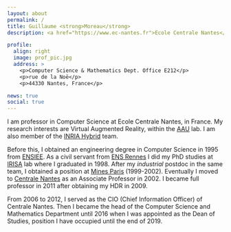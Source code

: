 ```yaml
---
layout: about
permalink: /
title: Guillaume <strong>Moreau</strong>
description: <a href="https://www.ec-nantes.fr">Ecole Centrale Nantes</a>, <a href="http://www.aau.archi.fr">AAU lab</a> and <a href="https://team.inria.fr/hybrid/">INRIA Hybrid</a> team.

profile:
  align: right
  image: prof_pic.jpg
  address: >
    <p>Computer Science & Mathematics Dept. Office E212</p>
    <p>rue de la Noë</p>
    <p>44330 Nantes, France</p>

news: true
social: true
---
```


I am professor in Computer Science at Ecole Centrale Nantes, in France. My research interests are Virtual Augmented Reality, within the [AAU](http://aau.archi.fr) lab. I am also member of the [INRIA Hybrid](https://team.inria.fr/hybrid/) team.

Before this, I obtained an engineering degree in Computer Science in 1995 from [ENSIEE](http://www.ensiee.fr). As a civil servant from [ENS Rennes](http://www.ens-rennes.fr) I did my PhD studies at [IRISA](http://www.irisa.fr) lab where I graduated in 1998. After my *industrial* postdoc in the same team, I obtained a position at [Mines Paris](http://www.mines-paristech.fr) (1999-2002). Eventually I moved to [Centrale Nantes](http://www.ec-nantes.fr) as an Associate Professor in 2002. I became full professor in 2011 after obtaining my HDR in 2009.

From 2006 to 2012, I served as the CIO (Chief Information Officer) of Centrale Nantes. Then I became the head of the Computer Science and Mathematics Department until 2016 when I was appointed as the Dean of Studies, position I have occupied until the end of 2019.
